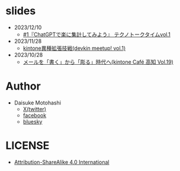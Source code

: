 <!-- 編集したら >Markdown PDF Export(html) でhtml化 -->

# slides
- 2023/12/10
    - [#1『ChatGPTで楽に集計してみよう』 テクノトークタイムvol.1](https://[motohasystem](https://bsky.app/profile/motohasystem.bsky.social).github.io/slides/20231210_techno_talk_time_vol1/#2)
- 2023/11/28
    - [kintone異種拡張技戦(devkin meetup! vol.1)](https://motohasystem.github.io/slides/20231128_slide_devkin_meetup/)
- 2023/10/28
    - [メールを「書く」から「彫る」時代へ(kintone Café 高知 Vol.19)](./20231028_slide_kintone_cafe_kochi/index.html)

# Author
- Daisuke Motohashi
    - [X(twitter)](https://twitter.com/motohasystem)
    - [facebook](https://www.facebook.com/motohasystem)
    - [bluesky](https://bsky.app/profile/motohasystem.bsky.social)

# LICENSE
- [Attribution-ShareAlike 4.0 International](./LICENSE)

